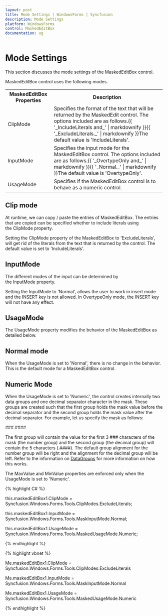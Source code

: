 ```yaml
---
layout: post
title: Mode Settings | WindowsForms | Syncfusion
description: Mode Settings
platform: WindowsForms
control: MaskedEditBox
documentation: ug
--- 
```

# Mode Settings

This section discusses the mode settings of the MaskedEditBox control.

MaskedEditBox control uses the following modes.



<table>
<tr>
<th>
MaskedEditBox Properties</th><th>
Description</th></tr>
<tr>
<td>
ClipMode</td><td>
Specifies the format of the text that will be returned by the MaskedEdit control. The options included are as follows.{{ '_IncludeLiterals and_' | markdownify }}{{ '_ExcludeLiterals._' | markdownify }}The default value is 'IncludeLiterals'.</td></tr>
<tr>
<td>
InputMode</td><td>
Specifies the input mode for the MaskedEditBox control. The options included are as follows.{{ '_OvertypeOnly and_' | markdownify }}{{ '_Normal._' | markdownify }}The default value is 'OvertypeOnly'.</td></tr>
<tr>
<td>
UsageMode</td><td>
Specifies if the MaskedEditBox control is to behave as a numeric control.</td></tr>
</table>

## Clip mode

At runtime, we can copy / paste the entries of MaskedEditBox. The entries that are copied can be specified whether to include literals using the ClipMode property.

Setting the ClipMode property of the MaskedEditBox to 'ExcludeLiterals', will get rid of the literals from the text that is returned by the control. The default value is set to 'IncludeLiterals'.

## InputMode

The different modes of the input can be determined by the InputMode property.

Setting the InputMode to 'Normal', allows the user to work in insert mode and the INSERT key is not allowed. In OvertypeOnly mode, the INSERT key will not have any effect.

## UsageMode

The UsageMode property modifies the behavior of the MaskedEditBox as detailed below.

## Normal mode

When the UsageMode is set to 'Normal', there is no change in the behavior. This is the default mode for a MaskedEditBox control.

## Numeric Mode

When the UsageMode is set to 'Numeric', the control creates internally two data groups and one decimal separator character in the mask. These groups are created such that the first group holds the mask value before the decimal separator and the second group holds the mask value after the decimal separator. For example, let us specify the mask as follows:

###.####

The first group will contain the value for the first 3 ### characters of the mask (the number group) and the second group (the decimal group) will contain the 5 characters (.####). The default group alignment for the number group will be right and the alignment for the decimal group will be left. Refer to the information on [DataGroups](/windowsforms/maskededitbox/display-settings.html#datagroups) for more information on how this works.

The MaxValue and MinValue properties are enforced only when the UsageMode is set to 'Numeric'.

{% highlight C# %}  

this.maskedEditBox1.ClipMode = Syncfusion.Windows.Forms.Tools.ClipModes.ExcludeLiterals;

this.maskedEditBox1.InputMode = Syncfusion.Windows.Forms.Tools.MaskInputMode.Normal;

this.maskedEditBox1.UsageMode = Syncfusion.Windows.Forms.Tools.MaskedUsageMode.Numeric;

{% endhighlight %}



{% highlight vbnet %} 

Me.maskedEditBox1.ClipMode = Syncfusion.Windows.Forms.Tools.ClipModes.ExcludeLiterals

Me.maskedEditBox1.InputMode = Syncfusion.Windows.Forms.Tools.MaskInputMode.Normal

Me.maskedEditBox1.UsageMode = Syncfusion.Windows.Forms.Tools.MaskedUsageMode.Numeric

{% endhighlight %}